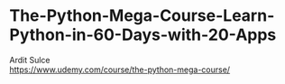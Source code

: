 # The-Python-Mega-Course-Learn-Python-in-60-Days-with-20-Apps
Ardit Sulce
<br>
https://www.udemy.com/course/the-python-mega-course/
